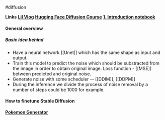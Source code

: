 #diffusion

**Links**
**[Lil Vlog](https://lilianweng.github.io/posts/2021-07-11-diffusion-models/)**
**[Hugging Face Diffusion Course](https://drive.google.com/drive/u/0/folders/1nzUTjBL_QJx0887wdRmJ643C63oQ5sfW)**
**[1. Introduction notebook](https://colab.research.google.com/drive/1eK1E8Ua9sCn79AwHqKDFJyveI01I9yDj#scrollTo=pEa6TgCFtQwv)**


#### General overview
##### Basic idea behind
* Have a neural network [[Unet]] which has the same shape as input and output. 
* Train this model to predict the noise which should be substracted from the image in order to obtain original image. Loss function - [[MSE]] between predicted and original noise.
* Generate noise with some scheduler -- [[DDIM]], [[DDPM]]
* During the inference we divide the process of noise removal by a number of steps could be 1000 for example. 


#### How to finetune Stable Diffusion
**[Pokemon Generator](https://lambdalabs.com/blog/how-to-fine-tune-stable-diffusion-how-we-made-the-text-to-pokemon-model-at-lambda)**

